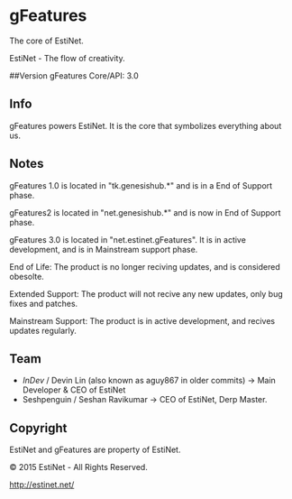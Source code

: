 # gFeatures
The core of EstiNet.

EstiNet - The flow of creativity.

##Version
gFeatures Core/API: 3.0

## Info
gFeatures powers EstiNet.
It is the core that symbolizes everything about us.

## Notes
gFeatures 1.0 is located in "tk.genesishub.*" and is in a End of Support phase.

gFeatures2 is located in "net.genesishub.*" and is now in End of Support phase.

gFeatures 3.0 is located in "net.estinet.gFeatures". It is in active development, and is in Mainstream support phase.


End of Life: The product is no longer reciving updates, and is considered obesolte.

Extended Support: The product will not recive any new updates, only bug fixes and patches.

Mainstream Support: The product is in active development, and recives updates regularly.

## Team
- _InDev_ / Devin Lin (also known as aguy867 in older commits) -> Main Developer & CEO of EstiNet
- Seshpenguin / Seshan Ravikumar -> CEO of EstiNet, Derp Master.
## Copyright
EstiNet and gFeatures are property of EstiNet.

© 2015 EstiNet - All Rights Reserved.

http://estinet.net/
